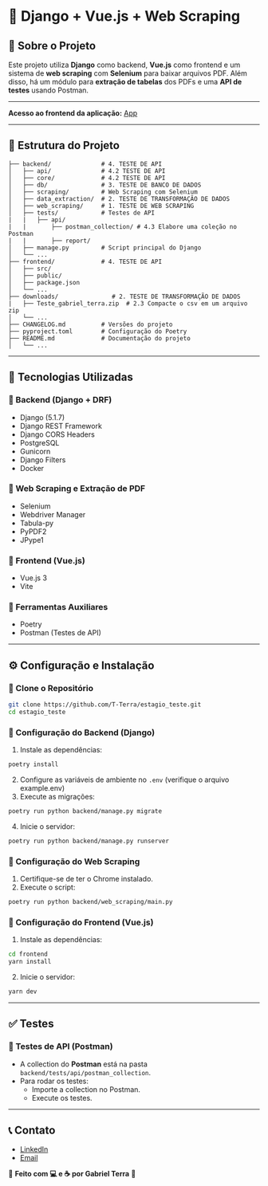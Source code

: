 # 📌 Django + Vue.js + Web Scraping

## 📝 Sobre o Projeto
Este projeto utiliza **Django** como backend, **Vue.js** como frontend e um sistema de **web scraping** com **Selenium** para baixar arquivos PDF. Além disso, há um módulo para **extração de tabelas** dos PDFs e uma **API de testes** usando Postman.

---

**Acesso ao frontend da aplicação:** [App](https://estagio-teste-five.vercel.app/)

---

## 📂 Estrutura do Projeto
```
├── backend/              # 4. TESTE DE API
│   ├── api/              # 4.2 TESTE DE API
│   ├── core/             # 4.2 TESTE DE API
│   ├── db/               # 3. TESTE DE BANCO DE DADOS
│   ├── scraping/         # Web Scraping com Selenium
│   ├── data_extraction/  # 2. TESTE DE TRANSFORMAÇÃO DE DADOS
│   ├── web_scraping/     # 1. TESTE DE WEB SCRAPING
│   ├── tests/            # Testes de API
|   |   ├── api/
|   |       ├── postman_collection/ # 4.3 Elabore uma coleção no Postman
|   |       ├── report/
│   ├── manage.py         # Script principal do Django
│   └── ...
├── frontend/             # 4. TESTE DE API
│   ├── src/
│   ├── public/
│   ├── package.json
│   └── ...
├── downloads/               # 2. TESTE DE TRANSFORMAÇÃO DE DADOS
|   ├── Teste_gabriel_terra.zip  # 2.3 Compacte o csv em um arquivo zip
│   └── ...
├── CHANGELOG.md          # Versões do projeto
├── pyproject.toml        # Configuração do Poetry
├── README.md             # Documentação do projeto
│   └── ...
```

---

## 🚀 Tecnologias Utilizadas
### 🔹 Backend (Django + DRF)
- Django (5.1.7)
- Django REST Framework
- Django CORS Headers
- PostgreSQL
- Gunicorn
- Django Filters
- Docker

### 🔹 Web Scraping e Extração de PDF
- Selenium
- Webdriver Manager
- Tabula-py
- PyPDF2
- JPype1

### 🔹 Frontend (Vue.js)
- Vue.js 3
- Vite

### 🔹 Ferramentas Auxiliares
- Poetry 
- Postman (Testes de API)

---

## ⚙️ Configuração e Instalação
### 🔹 Clone o Repositório
```bash
git clone https://github.com/T-Terra/estagio_teste.git
cd estagio_teste
```

### 🔹 Configuração do Backend (Django)
1. Instale as dependências:
```bash
poetry install
```
2. Configure as variáveis de ambiente no `.env` (verifique o arquivo example.env)
3. Execute as migrações:
```bash
poetry run python backend/manage.py migrate
```
4. Inicie o servidor:
```bash
poetry run python backend/manage.py runserver
```

### 🔹 Configuração do Web Scraping
1. Certifique-se de ter o Chrome instalado.
2. Execute o script:
```bash
poetry run python backend/web_scraping/main.py
```

### 🔹 Configuração do Frontend (Vue.js)
1. Instale as dependências:
```bash
cd frontend
yarn install
```
2. Inicie o servidor:
```bash
yarn dev
```

---

## ✅ Testes
### 🔹 Testes de API (Postman)
- A collection do **Postman** está na pasta `backend/tests/api/postman_collection`.
- Para rodar os testes:
  - Importe a collection no Postman.
  - Execute os testes.

---

## 📞 Contato
- [LinkedIn](https://www.linkedin.com/in/gabriel-pereira-terra/)
- [Email](mailto:gabrielterra322@gmail.com)

🔹 **Feito com 💻 e ☕ por Gabriel Terra** 🚀

